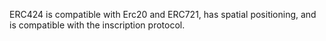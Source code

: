 ERC424 is compatible with Erc20 and ERC721, has spatial positioning, and is compatible with the inscription protocol.
